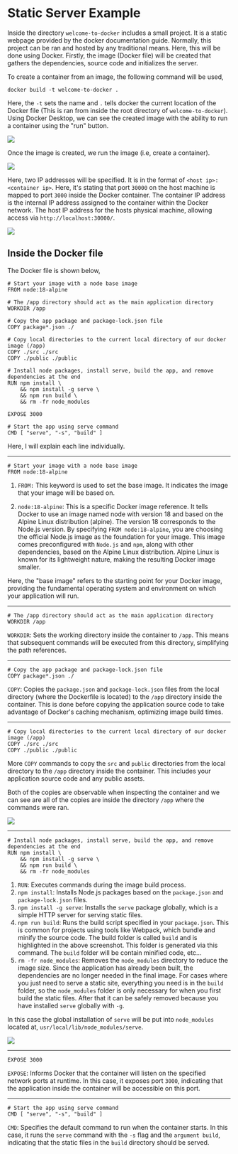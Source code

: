# Static Server Example

Inside the directory `welcome-to-docker` includes a small project. It is a static webpage provided by the docker documentation guide. Normally, this project can be ran and hosted by any traditional means. Here, this will be done using Docker. Firstly, the image (Docker file) will be created that gathers the dependencies, source code and initializes the server.

To create a container from an image, the following command will be used,

```
docker build -t welcome-to-docker .
```

Here, the `-t` sets the name and `.` tells docker the current location of the Docker file (This is ran from inside the root directory of `welcome-to-docker`). Using Docker Desktop, we can see the created image with the ability to run a container using the "run" button.

![](../../images/docker_images.png)

Once the image is created, we run the image (i.e, create a container).

![](../../images/docker_run_container.png)

Here, two IP addresses will be specified. It is in the format of `<host ip>: <container ip>`. Here, it's stating that port `30000` on the host machine is mapped to port `3000` inside the Docker container. The container IP address is the internal IP address assigned to the container within the Docker network. The host IP address for the hosts physical machine, allowing access via `http://localhost:30000/`.

![](../../images/docker_show_container.png)

## Inside the Docker file

The Docker file is shown below,

```Docker
# Start your image with a node base image
FROM node:18-alpine

# The /app directory should act as the main application directory
WORKDIR /app

# Copy the app package and package-lock.json file
COPY package*.json ./

# Copy local directories to the current local directory of our docker image (/app)
COPY ./src ./src
COPY ./public ./public

# Install node packages, install serve, build the app, and remove dependencies at the end
RUN npm install \
    && npm install -g serve \
    && npm run build \
    && rm -fr node_modules

EXPOSE 3000

# Start the app using serve command
CMD [ "serve", "-s", "build" ]
```

Here, I will explain each line individually.

---

```Docker
# Start your image with a node base image
FROM node:18-alpine
```
1. `FROM:` This keyword is used to set the base image. It indicates the image that your image will be based on.

2. `node:18-alpine`: This is a specific Docker image reference. It tells Docker to use an image named node with version 18 and based on the Alpine Linux distribution (alpine). The version 18 corresponds to the Node.js version. By specifying `FROM node:18-alpine`, you are choosing the official Node.js image as the foundation for your image. This image comes preconfigured with `Node.js` and `npm`, along with other dependencies, based on the Alpine Linux distribution. Alpine Linux is known for its lightweight nature, making the resulting Docker image smaller.

Here, the "base image" refers to the starting point for your Docker image, providing the fundamental operating system and environment on which your application will run.

---

```Docker
# The /app directory should act as the main application directory
WORKDIR /app
```

`WORKDIR`: Sets the working directory inside the container to `/app`. This means that subsequent commands will be executed from this directory, simplifying the path references.

---

```Docker
# Copy the app package and package-lock.json file
COPY package*.json ./
```

`COPY`: Copies the `package.json` and `package-lock.json` files from the local directory (where the Dockerfile is located) to the `/app` directory inside the container. This is done before copying the application source code to take advantage of Docker's caching mechanism, optimizing image build times.

---

```Docker
# Copy local directories to the current local directory of our docker image (/app)
COPY ./src ./src
COPY ./public ./public
```

More `COPY` commands to copy the `src` and `public` directories from the local directory to the `/app` directory inside the container. This includes your application source code and any public assets.

Both of the copies are observable when inspecting the container and we can see are all of the copies are inside the directory `/app` where the commands were ran.

![](../../images/docker_inside_container.png)

---

```Docker
# Install node packages, install serve, build the app, and remove dependencies at the end
RUN npm install \
    && npm install -g serve \
    && npm run build \
    && rm -fr node_modules
```

1. `RUN`: Executes commands during the image build process.
2. `npm install`: Installs Node.js packages based on the `package.json` and `package-lock.json` files.
3. `npm install -g serve`: Installs the `serve` package globally, which is a simple HTTP server for serving static files.
4. `npm run build`: Runs the build script specified in your `package.json`. This is common for projects using tools like Webpack, which bundle and minify the source code. The build folder is called `build` and is highlighted in the above screenshot. This folder is generated via this command. The `build` folder will be contain minified code, etc...
5. `rm -fr node_modules`: Removes the `node_modules` directory to reduce the image size. Since the application has already been built, the dependencies are no longer needed in the final image. For cases where you just need to serve a static site, everything you need is in the `build` folder, so the `node_modules` folder is only necessary for when you first build the static files. After that it can be safely removed because you have installed `serve` globally with `-g`.

In this case the global installation of `serve` will be put into `node_modules` located at, `usr/local/lib/node_modules/serve`.

![](../../images/global_node_modules.png)

---

```Docker
EXPOSE 3000
```

`EXPOSE`: Informs Docker that the container will listen on the specified network ports at runtime. In this case, it exposes port `3000`, indicating that the application inside the container will be accessible on this port.

---

```Docker
# Start the app using serve command
CMD [ "serve", "-s", "build" ]
```

`CMD`: Specifies the default command to run when the container starts. In this case, it runs the `serve` command with the `-s` flag and the `argument build`, indicating that the static files in the `build` directory should be served.